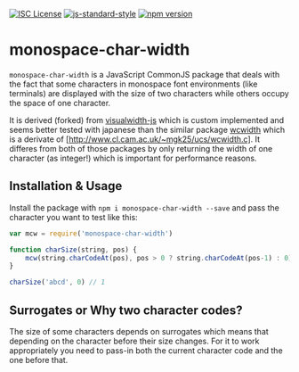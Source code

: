 [![ISC License](https://img.shields.io/badge/license-ISC-blue.svg?style=flat)](LICENSE.md)
[![js-standard-style](https://img.shields.io/badge/code%20style-standard-brightgreen.svg?style=flat)](http://standardjs.com/)
[![npm version](https://badge.fury.io/js/monospace-char-width.svg)](https://badge.fury.io/js/monospace-char-width)

# monospace-char-width

`monospace-char-width` is a JavaScript CommonJS package that deals with the fact that some characters in monospace font environments (like terminals) are displayed with the size of two characters while others occupy the space of one character.

It is derived (forked) from [visualwidth-js](https://github.com/tokuhirom/visualwidth-js) which is custom implemented and seems better tested with japanese than the similar package [wcwidth](https://github.com/timoxley/wcwidth) which is a derivate of [http://www.cl.cam.ac.uk/~mgk25/ucs/wcwidth.c]. It differes from both of those packages by only returning the width of one character (as integer!) which is important for performance
reasons.


## Installation & Usage
Install the package with `npm i monospace-char-width --save` and pass the character you want to test like this:

```JavaScript
var mcw = require('monospace-char-width')

function charSize(string, pos) {
    mcw(string.charCodeAt(pos), pos > 0 ? string.charCodeAt(pos-1) : 0)
}

charSize('abcd', 0) // 1
```

## Surrogates or Why two character codes?
The size of some characters depends on surrogates which means that depending on the character before their size changes. For it to work appropriately you need to pass-in both the current character code and the one before that.


